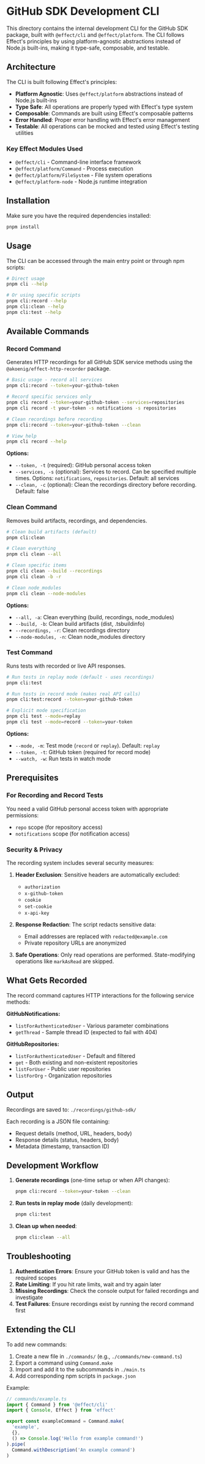 # GitHub SDK Development CLI

This directory contains the internal development CLI for the GitHub SDK package, built with `@effect/cli` and `@effect/platform`. The CLI follows Effect's principles by using platform-agnostic abstractions instead of Node.js built-ins, making it type-safe, composable, and testable.

## Architecture

The CLI is built following Effect's principles:

- **Platform Agnostic**: Uses `@effect/platform` abstractions instead of Node.js built-ins
- **Type Safe**: All operations are properly typed with Effect's type system
- **Composable**: Commands are built using Effect's composable patterns
- **Error Handled**: Proper error handling with Effect's error management
- **Testable**: All operations can be mocked and tested using Effect's testing utilities

### Key Effect Modules Used

- `@effect/cli` - Command-line interface framework
- `@effect/platform/Command` - Process execution
- `@effect/platform/FileSystem` - File system operations
- `@effect/platform-node` - Node.js runtime integration

## Installation

Make sure you have the required dependencies installed:

```bash
pnpm install
```

## Usage

The CLI can be accessed through the main entry point or through npm scripts:

```bash
# Direct usage
pnpm cli --help

# Or using specific scripts
pnpm cli:record --help
pnpm cli:clean --help
pnpm cli:test --help
```

## Available Commands

### Record Command

Generates HTTP recordings for all GitHub SDK service methods using the `@akoenig/effect-http-recorder` package.

```bash
# Basic usage - record all services
pnpm cli:record --token=your-github-token

# Record specific services only
pnpm cli record --token=your-github-token --services=repositories
pnpm cli record -t your-token -s notifications -s repositories

# Clean recordings before recording
pnpm cli:record --token=your-github-token --clean

# View help
pnpm cli record --help
```

**Options:**
- `--token, -t` (required): GitHub personal access token
- `--services, -s` (optional): Services to record. Can be specified multiple times. Options: `notifications`, `repositories`. Default: all services
- `--clean, -c` (optional): Clean the recordings directory before recording. Default: false

### Clean Command

Removes build artifacts, recordings, and dependencies.

```bash
# Clean build artifacts (default)
pnpm cli:clean

# Clean everything
pnpm cli clean --all

# Clean specific items
pnpm cli clean --build --recordings
pnpm cli clean -b -r

# Clean node_modules
pnpm cli clean --node-modules
```

**Options:**
- `--all, -a`: Clean everything (build, recordings, node_modules)
- `--build, -b`: Clean build artifacts (dist, .tsbuildinfo)
- `--recordings, -r`: Clean recordings directory
- `--node-modules, -n`: Clean node_modules directory

### Test Command

Runs tests with recorded or live API responses.

```bash
# Run tests in replay mode (default - uses recordings)
pnpm cli:test

# Run tests in record mode (makes real API calls)
pnpm cli:test:record --token=your-github-token

# Explicit mode specification
pnpm cli test --mode=replay
pnpm cli test --mode=record --token=your-token
```

**Options:**
- `--mode, -m`: Test mode (`record` or `replay`). Default: `replay`
- `--token, -t`: GitHub token (required for record mode)
- `--watch, -w`: Run tests in watch mode

## Prerequisites

### For Recording and Record Tests

You need a valid GitHub personal access token with appropriate permissions:
- `repo` scope (for repository access)
- `notifications` scope (for notification access)

### Security & Privacy

The recording system includes several security measures:

1. **Header Exclusion**: Sensitive headers are automatically excluded:
   - `authorization`
   - `x-github-token` 
   - `cookie`
   - `set-cookie`
   - `x-api-key`

2. **Response Redaction**: The script redacts sensitive data:
   - Email addresses are replaced with `redacted@example.com`
   - Private repository URLs are anonymized

3. **Safe Operations**: Only read operations are performed. State-modifying operations like `markAsRead` are skipped.

## What Gets Recorded

The record command captures HTTP interactions for the following service methods:

**GitHubNotifications:**
- `listForAuthenticatedUser` - Various parameter combinations
- `getThread` - Sample thread ID (expected to fail with 404)

**GitHubRepositories:**
- `listForAuthenticatedUser` - Default and filtered
- `get` - Both existing and non-existent repositories  
- `listForUser` - Public user repositories
- `listForOrg` - Organization repositories

## Output

Recordings are saved to: `./recordings/github-sdk/`

Each recording is a JSON file containing:
- Request details (method, URL, headers, body)
- Response details (status, headers, body)
- Metadata (timestamp, transaction ID)

## Development Workflow

1. **Generate recordings** (one-time setup or when API changes):
   ```bash
   pnpm cli:record --token=your-token --clean
   ```

2. **Run tests in replay mode** (daily development):
   ```bash
   pnpm cli:test
   ```

3. **Clean up when needed**:
   ```bash
   pnpm cli:clean --all
   ```

## Troubleshooting

1. **Authentication Errors**: Ensure your GitHub token is valid and has the required scopes
2. **Rate Limiting**: If you hit rate limits, wait and try again later
3. **Missing Recordings**: Check the console output for failed recordings and investigate
4. **Test Failures**: Ensure recordings exist by running the record command first

## Extending the CLI

To add new commands:

1. Create a new file in `./commands/` (e.g., `./commands/new-command.ts`)
2. Export a command using `Command.make`
3. Import and add it to the subcommands in `./main.ts`
4. Add corresponding npm scripts in `package.json`

Example:

```typescript
// commands/example.ts
import { Command } from '@effect/cli'
import { Console, Effect } from 'effect'

export const exampleCommand = Command.make(
  'example',
  {},
  () => Console.log('Hello from example command!')
).pipe(
  Command.withDescription('An example command')
)
```